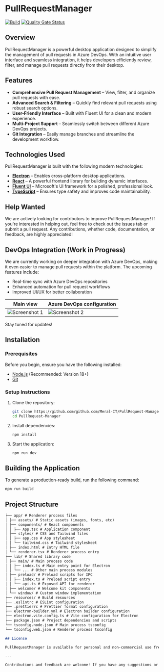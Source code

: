 # PullRequestManager

[![Build](https://github.com/Meral-IT/PullRequest-Manager/actions/workflows/auto-release.yml/badge.svg)](https://github.com/Meral-IT/PullRequest-Manager/actions/workflows/auto-release.yml)
[![Quality Gate Status](https://sonarcloud.io/api/project_badges/measure?project=Meral-IT_PullRequest-Manager&metric=alert_status&token=eb9de62e47686090463d7936796a34b3d5f60bd7)](https://sonarcloud.io/summary/new_code?id=Meral-IT_PullRequest-Manager)

## Overview

PullRequestManager is a powerful desktop application designed to simplify the management of pull requests in Azure DevOps. With an intuitive user interface and seamless integration, it helps developers efficiently review, filter, and manage pull requests directly from their desktop.

## Features

- **Comprehensive Pull Request Management** – View, filter, and organize pull requests with ease.
- **Advanced Search & Filtering** – Quickly find relevant pull requests using robust search options.
- **User-Friendly Interface** – Built with Fluent UI for a clean and modern experience.
- **Multi-Project Support** – Seamlessly switch between different Azure DevOps projects.
- **Git Integration** – Easily manage branches and streamline the development workflow.

## Technologies Used

PullRequestManager is built with the following modern technologies:

- [**Electron**](https://www.electronjs.org/) – Enables cross-platform desktop applications.
- [**React**](https://react.dev/) – A powerful frontend library for building dynamic interfaces.
- [**Fluent UI**](https://developer.microsoft.com/en-us/fluentui) – Microsoft's UI framework for a polished, professional look.
- [**TypeScript**](https://www.typescriptlang.org/) – Ensures type safety and improves code maintainability.

## Help Wanted

We are actively looking for contributors to improve PullRequestManager! If you're interested in helping out, feel free to check out the issues tab or submit a pull request. Any contributions, whether code, documentation, or feedback, are highly appreciated!

## DevOps Integration (Work in Progress)

We are currently working on deeper integration with Azure DevOps, making it even easier to manage pull requests within the platform. The upcoming features include:

- Real-time sync with Azure DevOps repositories
- Enhanced automation for pull request workflows
- Improved UI/UX for better collaboration

| Main view                              | Azure DevOps configuration                              |
| -------------------------------------- | ------------------------------------------------------- |
| ![Screenshot 1](./doc/images/home.png) | ![Screenshot 2](./doc/images/azure-devops-settings.png) |

Stay tuned for updates!

## Installation

### Prerequisites

Before you begin, ensure you have the following installed:

- [Node.js](https://nodejs.org/) (Recommended: Version 18+)
- [Git](https://git-scm.com/)

### Setup Instructions

1. Clone the repository:

   ```sh
   git clone https://github.com/github.com/Meral-IT/PullRequest-Manager
   cd PullRequest-Manager
   ```

2. Install dependencies:

   ```sh
   npm install
   ```

3. Start the application:

   ```sh
   npm run dev
   ```

## Building the Application

To generate a production-ready build, run the following command:

```sh
npm run build
```

## Project Structure

<!-- prettier-ignore-start -->

```markdown
├── app/ # Renderer process files
│ ├── assets/ # Static assets (images, fonts, etc)
│ ├── components/ # React components
│ │ ├── App.tsx # Application component
│ ├── styles/ # CSS and Tailwind files
│ │ ├── app.css # App stylesheet
│ │ └── tailwind.css # Tailwind stylesheet
│ ├── index.html # Entry HTML file
│ └── renderer.tsx # Renderer process entry
├── lib/ # Shared library code
│ ├── main/ # Main process code
│ │ ├── index.ts # Main entry point for Electron
│ │ └── ... # Other main process modules
│ ├── preload/ # Preload scripts for IPC
│ │ ├── index.ts # Preload script entry
│ │ └── api.ts # Exposed API for renderer
│ ├── welcome/ # Welcome kit components
│ └── window/ # Custom window implementation
├── resources/ # Build resources
├── .eslintrc # ESLint configuration
├── .prettierrc # Prettier format configuration
├── electron-builder.yml # Electron builder configuration
├── electron.vite.config.ts # Vite configuration for Electron
├── package.json # Project dependencies and scripts
└── tsconfig.node.json # Main process tsconfig
└── tsconfig.web.json # Renderer process tsconfig

## License

PullRequestManager is available for personal and non-commercial use free of charge. For commercial use, please contact us regarding licensing options. Further details can be found in the [LICENSE](LICENSE) file.

---

Contributions and feedback are welcome! If you have any suggestions or encounter issues, feel free to open an issue or submit a pull request.
```

